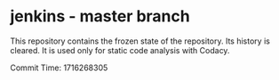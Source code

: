 # jenkins - master branch

This repository contains the frozen state of the repository.
Its history is cleared. It is used only for static code
analysis with Codacy.

Commit Time: 1716268305